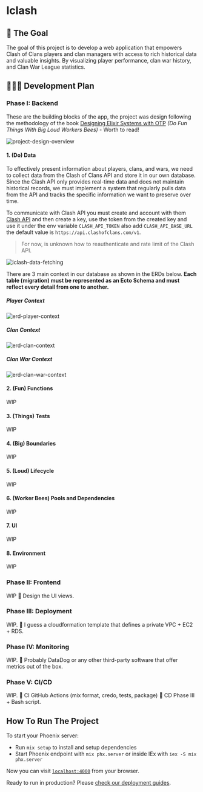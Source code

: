# Iclash

## 🏁 The Goal

The goal of this project is to develop a web application that empowers Clash of Clans players and clan managers with access to rich historical data and valuable insights. By visualizing player performance, clan war history, and Clan War League statistics.

## 👷🏻‍♂️ Development Plan

### Phase I: Backend

These are the building blocks of the app, the project was design following the methodology of the book [Designing Elixir Systems with OTP](https://pragprog.com/titles/jgotp/designing-elixir-systems-with-otp/) _(Do Fun Things With Big Loud Workers Bees)_ - Worth to read!

![project-design-overview](/docs/project_design_overview.drawio.png "Project Design Overview")

#### 1. (Do) Data

To effectively present information about players, clans, and wars, we need to collect data from the Clash of Clans API and store it in our own database. Since the Clash API only provides real-time data and does not maintain historical records, we must implement a system that regularly pulls data from the API and tracks the specific information we want to preserve over time.

To communicate with Clash API you must create and account with them [Clash API](https://developer.clashofclans.com/#/) and then create a key, use the token from the created key and use it under the env variable `CLASH_API_TOKEN` also add `CLASH_API_BASE_URL` the default value is `https://api.clashofclans.com/v1`.

> For now, is unknown how to reauthenticate and rate limit of the Clash API.

![iclash-data-fetching](/docs/iclash_data_fetching.drawio.png "Iclash Data Fetching")

There are 3 main context in our database as shown in the ERDs below. **Each table (migration) must be represented as an Ecto Schema and must reflect every detail from one to another.**

##### Player Context

![erd-player-context](/docs/erd_player_context.png "ERD Player Context")

##### Clan Context

![erd-clan-context](/docs/erd_clan_context.png "ERD Clan Context")

##### Clan War Context

![erd-clan-war-context](/docs/erd_clan_war_context.png "ERD Clan War Context")

#### 2. (Fun) Functions

WIP

#### 3. (Things) Tests

WIP

#### 4. (Big) Boundaries

WIP

#### 5. (Loud) Lifecycle

WIP

#### 6. (Worker Bees) Pools and Dependencies

WIP

#### 7. UI

WIP

#### 8. Environment

WIP

### Phase II: Frontend

WIP
💭 Design the UI views.

### Phase III: Deployment

WIP.
💭 I guess a cloudformation template that defines a private VPC + EC2 + RDS.

### Phase IV: Monitoring

WIP.
💭 Probably DataDog or any other third-party software that offer metrics out of the box.

### Phase V: CI/CD

WIP.
💭 CI GitHub Actions (mix format, credo, tests, package)
💭 CD Phase III + Bash script.

## How To Run The Project

To start your Phoenix server:

* Run `mix setup` to install and setup dependencies
* Start Phoenix endpoint with `mix phx.server` or inside IEx with `iex -S mix phx.server`

Now you can visit [`localhost:4000`](http://localhost:4000) from your browser.

Ready to run in production? Please [check our deployment guides](https://hexdocs.pm/phoenix/deployment.html).
